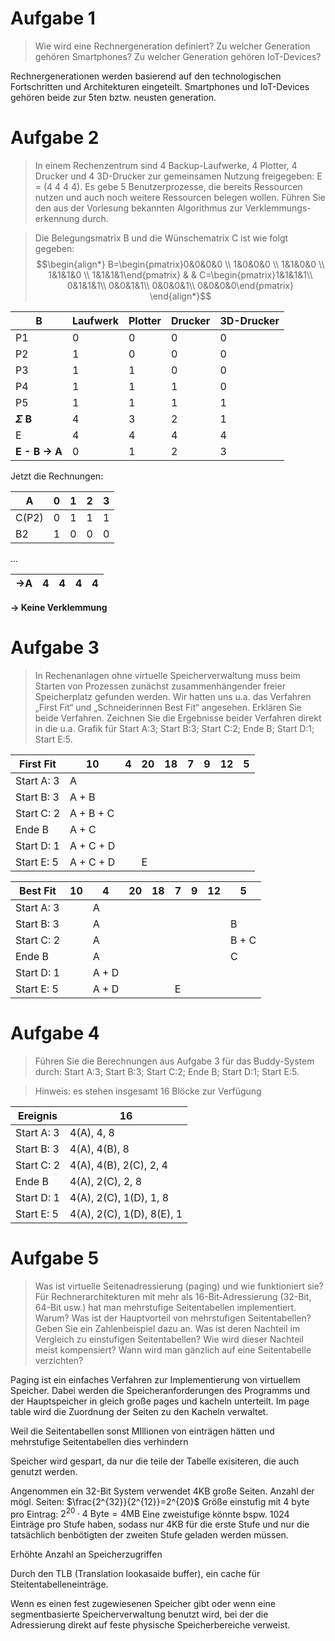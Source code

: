 # Aufgabe 1
> Wie wird eine Rechnergeneration definiert? 
> Zu welcher Generation gehören Smartphones? 
> Zu welcher Generation gehören IoT-Devices?

Rechnergenerationen werden basierend auf den technologischen Fortschritten und Architekturen eingeteilt.
Smartphones und IoT-Devices gehören beide zur 5ten bztw. neusten generation.

# Aufgabe 2
> In einem Rechenzentrum sind 4 Backup-Laufwerke, 4 Plotter, 4 Drucker und 4 3D-Drucker zur gemeinsamen Nutzung freigegeben: E = (4 4 4 4). Es gebe 5 Benutzerprozesse, die bereits Ressourcen nutzen und auch noch weitere Ressourcen belegen wollen. Führen Sie den aus der Vorlesung bekannten Algorithmus zur Verklemmungs- erkennung durch. 

> Die Belegungsmatrix B und die Wünschematrix C ist wie folgt gegeben:
$$\begin{align*}
B=\begin{pmatrix}0&0&0&0 \\ 1&0&0&0 \\ 1&1&0&0 \\ 1&1&1&0 \\ 1&1&1&1\end{pmatrix} & & C=\begin{pmatrix}1&1&1&1\\
0&1&1&1\\
0&0&1&1\\
0&0&0&1\\
0&0&0&0\end{pmatrix}
\end{align*}$$

| **B**          | Laufwerk | Plotter | Drucker | 3D-Drucker |
| -------------- | -------- | ------- | ------- | ---------- |
| P1             | 0        | 0       | 0       | 0          |
| P2             | 1        | 0       | 0       | 0          |
| P3             | 1        | 1       | 0       | 0          |
| P4             | 1        | 1       | 1       | 0          |
| P5             | 1        | 1       | 1       | 1          |
| **$\Sigma$ B** | 4        | 3       | 2       | 1          |
| E              | 4        | 4       | 4       | 4          |
| **E - B -> A** | 0        | 1       | 2       | 3          |
Jetzt die Rechnungen:

| A     | 0   | 1   | 2   | 3   |
| ----- | --- | --- | --- | --- |
| C(P2) | 0   | 1   | 1   | 1   |
| B2    | 1   | 0   | 0   | 0   |
...

| **->A** | 4   | 4   | 4   | 4   |
| ------- | --- | --- | --- | --- |
**-> Keine Verklemmung**

# Aufgabe 3
> In Rechenanlagen ohne virtuelle Speicherverwaltung muss beim Starten von Prozessen zunächst zusammenhängender freier Speicherplatz gefunden werden. Wir hatten uns u.a. das Verfahren „First Fit“ und „Schneiderinnen Best Fit“ angesehen. Erklären Sie beide Verfahren. Zeichnen Sie die Ergebnisse beider Verfahren direkt in die u.a. Grafik für Start A:3; Start B:3; Start C:2; Ende B; Start D:1; Start E:5.

| **First Fit** | 10        | 4   | 20  | 18  | 7   | 9   | 12  | 5   |
| ------------- | --------- | --- | --- | --- | --- | --- | --- | --- |
| Start A: 3    | A         |     |     |     |     |     |     |     |
| Start B: 3    | A + B     |     |     |     |     |     |     |     |
| Start C: 2    | A + B + C |     |     |     |     |     |     |     |
| Ende B        | A + C     |     |     |     |     |     |     |     |
| Start D: 1    | A + C + D |     |     |     |     |     |     |     |
| Start E: 5    | A + C + D |     | E   |     |     |     |     |     |

| **Best Fit** | 10  | 4     | 20  | 18  | 7   | 9   | 12  | 5     |
| ------------ | --- | ----- | --- | --- | --- | --- | --- | ----- |
| Start A: 3   |     | A     |     |     |     |     |     |       |
| Start B: 3   |     | A     |     |     |     |     |     | B     |
| Start C: 2   |     | A     |     |     |     |     |     | B + C |
| Ende B       |     | A     |     |     |     |     |     | C     |
| Start D: 1   |     | A + D |     |     |     |     |     |       |
| Start E: 5   |     | A + D |     |     | E   |     |     |       |

# Aufgabe 4
> Führen Sie die Berechnungen aus Aufgabe 3 für das Buddy-System durch: 
> Start A:3; Start B:3; Start C:2; Ende B; Start D:1; Start E:5. 

> Hinweis: es stehen insgesamt 16 Blöcke zur Verfügung

| Ereignis   | 16                        |
| ---------- | ------------------------- |
| Start A: 3 | 4(A), 4, 8                |
| Start B: 3 | 4(A), 4(B), 8             |
| Start C: 2 | 4(A), 4(B), 2(C), 2, 4    |
| Ende B     | 4(A), 2(C), 2, 8          |
| Start D: 1 | 4(A), 2(C), 1(D), 1, 8    |
| Start E: 5 | 4(A), 2(C), 1(D), 8(E), 1 |
# Aufgabe 5
> Was ist virtuelle Seitenadressierung (paging) und wie funktioniert sie? 
> Für Rechnerarchitekturen mit mehr als 16-Bit-Adressierung (32-Bit, 64-Bit usw.) hat man mehrstufige Seitentabellen implementiert. Warum? 
> Was ist der Hauptvorteil von mehrstufigen Seitentabellen? Geben Sie ein Zahlenbeispiel dazu an. 
> Was ist deren Nachteil im Vergleich zu einstufigen Seitentabellen? 
> Wie wird dieser Nachteil meist kompensiert? 
> Wann wird man gänzlich auf eine Seitentabelle verzichten?

Paging ist ein einfaches Verfahren zur Implementierung von virtuellem Speicher. Dabei werden die Speicheranforderungen des Programms und der Hauptspeicher in gleich große pages und kacheln unterteilt. Im page table wird die Zuordnung der Seiten zu den Kacheln verwaltet.

Weil die Seitentabellen sonst MIllionen von einträgen hätten und mehrstufige Seitentabellen dies verhindern

Speicher wird gespart, da nur die teile der Tabelle exisiteren, die auch genutzt werden.

Angenommen ein 32-Bit System verwendet 4KB große Seiten. 
Anzahl der mögl. Seiten: $\frac{2^{32}}{2^{12}}=2^{20}$
Größe einstufig mit 4 byte pro Eintrag: $2^{20}\cdot 4 \text{ Byte} = 4\text{MB}$
Eine zweistufige könnte bspw. 1024 Einträge pro Stufe haben, sodass nur 4KB für die erste Stufe und nur die tatsächlich benbötigten der zweiten Stufe geladen werden müssen.

Erhöhte Anzahl an Speicherzugriffen

Durch den TLB (Translation lookasaide buffer), ein cache für Steitentabelleneinträge.

Wenn es einen fest zugewiesenen Speicher gibt oder wenn eine segmentbasierte Speicherverwaltung benutzt wird, bei der die Adressierung direkt auf feste physische Speicherbereiche verweist.

